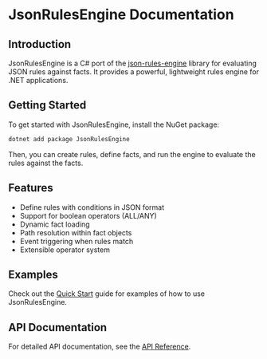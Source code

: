 # JsonRulesEngine Documentation

## Introduction

JsonRulesEngine is a C# port of the [json-rules-engine](https://github.com/cachecontrol/json-rules-engine) library for evaluating JSON rules against facts. It provides a powerful, lightweight rules engine for .NET applications.

## Getting Started

To get started with JsonRulesEngine, install the NuGet package:

```bash
dotnet add package JsonRulesEngine
```

Then, you can create rules, define facts, and run the engine to evaluate the rules against the facts.

## Features

- Define rules with conditions in JSON format
- Support for boolean operators (ALL/ANY)
- Dynamic fact loading
- Path resolution within fact objects
- Event triggering when rules match
- Extensible operator system

## Examples

Check out the [Quick Start](articles/quickstart.md) guide for examples of how to use JsonRulesEngine.

## API Documentation

For detailed API documentation, see the [API Reference](api/index.md).
